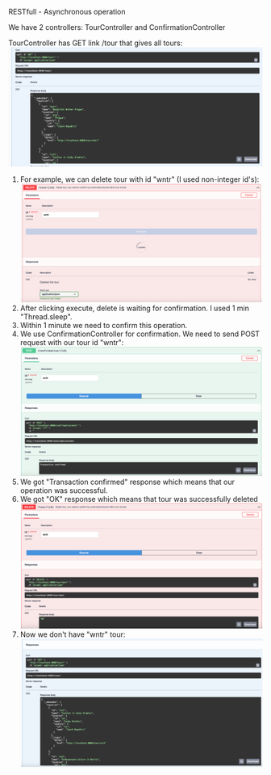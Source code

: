 RESTfull - Asynchronous operation

We have 2 controllers: TourController and ConfirmationController

TourController has GET link /tour that gives all tours:
![tour_list.png](results/tour_list.png)

1. For example, we can delete tour with id "wntr" (I used non-integer id's):
![tour_delete.png](results/tour_delete.png)
2. After clicking execute, delete is waiting for confirmation. I used 1 min "Thread.sleep".
3. Within 1 minute we need to confirm this operation.
4. We use ConfirmationController for confirmation. We need to send POST request with our tour id "wntr":
![confirmation](results/confirmation.png)
5. We got "Transaction confirmed" response which means that our operation was successful.
6. We got "OK" response which means that tour was successfully deleted 
![tour_deleted](results/tour_deleted.png)
7. Now we don't have "wntr" tour:
![tour_list_after](results/tour_list_after.png)